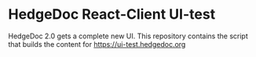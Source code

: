 # HedgeDoc React-Client UI-test

HedgeDoc 2.0 gets a complete new UI. This repository contains the script that builds the content for https://ui-test.hedgedoc.org

